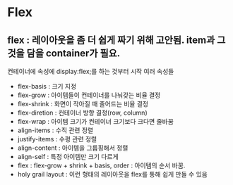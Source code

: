 # Flex

## flex : 레이아웃을 좀 더 쉽게 짜기 위해 고안됨. item과 그것을 담을 container가 필요.

컨테이너에 속성에 display:flex;를 하는 것부터 시작
여러 속성들
- flex-basis : 크기 지정
- flex-grow : 아이템들이 컨테이너를 나눠갖는 비율 결정
- flex-shrink : 화면이 작아질 때 줄어드는 비율 결정
- flex-diretion : 컨테이너 방향 결정(row, column)
- flex-wrap : 아이템 크기가 컨테이너 크기보다 크다면 줄바꿈
- align-items : 수직 관련 정렬
- justify-items : 수평 관련 정렬
- align-content : 아이템을 그룹핑해서 정렬
- align-self : 특정 아이템만 크기 다르게
- flex : flex-grow + shrink + basis, order : 아이템의 순서 바꿈.
- holy grail layout : 이런 형태의 레이아웃을 flex를 통해 쉽게 만들 수 있음